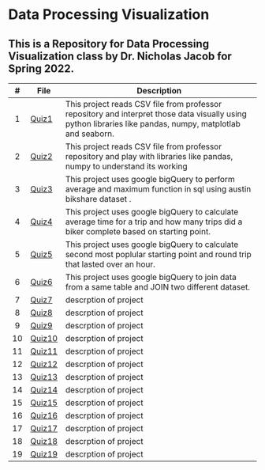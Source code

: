 # Data Processing Visualization

## This is a Repository for Data Processing Visualization class by Dr. Nicholas Jacob for Spring 2022.

|   #   | File            | Description                                        |
| :---: | --------------- | -------------------------------------------------- |
|   1   | <a href="https://github.com/aayushbhurtel/Data_Visualization/blob/main/Quiz1.ipynb"> Quiz1 </a> | This project reads CSV file from professor repository and interpret those data visually using python libraries like pandas, numpy, matplotlab and seaborn. |
|   2   | <a href="https://github.com/aayushbhurtel/Data_Visualization/blob/main/Quiz2.ipynb"> Quiz2 </a> | This project reads CSV file from professor repository and play with libraries like pandas, numpy to understand its working |
|   3   | <a href="https://github.com/aayushbhurtel/Data_Visualization/blob/main/Quiz3.ipynb"> Quiz3 </a> | This project uses google bigQuery to perform average and maximum function in sql using austin bikshare dataset . |
|   4   | <a href="https://github.com/aayushbhurtel/Data_Visualization/blob/main/Quiz4.ipynb"> Quiz4 </a> | This project uses google bigQuery to calculate average time for a trip and how many trips did a biker complete based on starting point. |
|   5   | <a href="https://github.com/aayushbhurtel/Data_Visualization/blob/main/Quiz5.ipynb"> Quiz5 </a> | This project uses google bigQuery to calculate second most poplular starting point and round trip that lasted over an hour.|
|   6   | <a href="https://github.com/aayushbhurtel/Data_Visualization/blob/main/Quiz6.ipynb"> Quiz6 </a> | This project uses google bigQuery to join data from a same table and JOIN two different dataset. |
|   7   | <a href="https://github.com/aayushbhurtel/Data_Visualization/blob/main/Quiz7.ipynb"> Quiz7 </a> | descrption of project |
|   8   | <a href="https://github.com/aayushbhurtel/Data_Visualization/blob/main/Quiz8.ipynb"> Quiz8 </a> | descrption of project |
|   9   | <a href="https://github.com/aayushbhurtel/Data_Visualization/blob/main/Quiz9.ipynb"> Quiz9 </a> | descrption of project |
|   10   | <a href="https://github.com/aayushbhurtel/Data_Visualization/blob/main/Quiz10.ipynb"> Quiz10 </a> | descrption of project |
|   11   | <a href="https://github.com/aayushbhurtel/Data_Visualization/blob/main/Quiz11.ipynb"> Quiz11 </a> | descrption of project |
|   12   | <a href="https://github.com/aayushbhurtel/Data_Visualization/blob/main/Quiz12.ipynb"> Quiz12 </a> | descrption of project |
|   13   | <a href="https://github.com/aayushbhurtel/Data_Visualization/blob/main/Quiz13.ipynb"> Quiz13 </a> | descrption of project |
|   14   | <a href="https://github.com/aayushbhurtel/Data_Visualization/blob/main/Quiz14.ipynb"> Quiz14 </a> | descrption of project |
|   15   | <a href="https://github.com/aayushbhurtel/Data_Visualization/blob/main/Quiz15.ipynb"> Quiz15 </a> | descrption of project |
|   16   | <a href="https://github.com/aayushbhurtel/Data_Visualization/blob/main/Quiz16.ipynb"> Quiz16 </a> | descrption of project |
|   17   | <a href="https://github.com/aayushbhurtel/Data_Visualization/blob/main/Quiz17.ipynb"> Quiz17 </a> | descrption of project |
|   18   | <a href="https://github.com/aayushbhurtel/Data_Visualization/blob/main/Quiz18.ipynb"> Quiz18 </a> | descrption of project |
|   19   | <a href="https://github.com/aayushbhurtel/Data_Visualization/blob/main/Quiz19.ipynb"> Quiz19 </a> | descrption of project |

